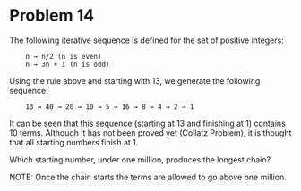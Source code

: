 # Problem 14

The following iterative sequence is defined for the set of positive integers:

        n → n/2 (n is even)
        n → 3n + 1 (n is odd)

Using the rule above and starting with 13, we generate the following sequence:

        13 → 40 → 20 → 10 → 5 → 16 → 8 → 4 → 2 → 1

It can be seen that this sequence (starting at 13 and finishing at 1) contains 10 terms. Although it has not been proved yet (Collatz Problem), it is thought that all starting numbers finish at 1.

Which starting number, under one million, produces the longest chain?

NOTE: Once the chain starts the terms are allowed to go above one million.
